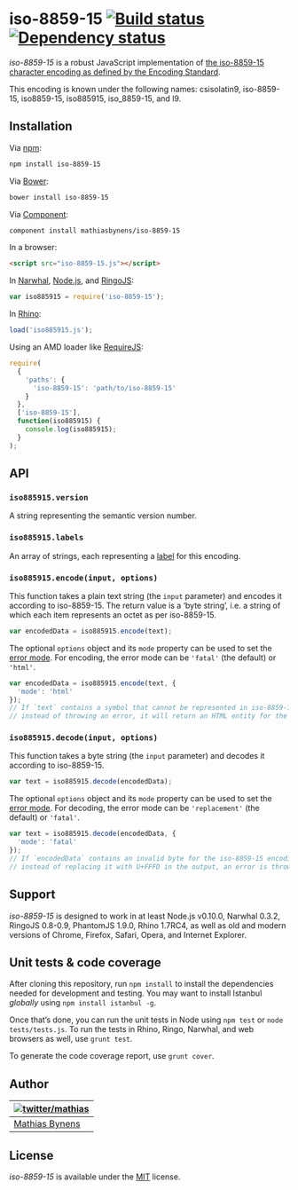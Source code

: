 # iso-8859-15 [![Build status](https://travis-ci.org/mathiasbynens/iso-8859-15.svg?branch=master)](https://travis-ci.org/mathiasbynens/iso-8859-15) [![Dependency status](https://gemnasium.com/mathiasbynens/iso-8859-15.svg)](https://gemnasium.com/mathiasbynens/iso-8859-15)

_iso-8859-15_ is a robust JavaScript implementation of [the iso-8859-15 character encoding as defined by the Encoding Standard](http://encoding.spec.whatwg.org/#iso-8859-15).

This encoding is known under the following names: csisolatin9, iso-8859-15, iso8859-15, iso885915, iso_8859-15, and l9.

## Installation

Via [npm](http://npmjs.org/):

```bash
npm install iso-8859-15
```

Via [Bower](http://bower.io/):

```bash
bower install iso-8859-15
```

Via [Component](https://github.com/component/component):

```bash
component install mathiasbynens/iso-8859-15
```

In a browser:

```html
<script src="iso-8859-15.js"></script>
```

In [Narwhal](http://narwhaljs.org/), [Node.js](http://nodejs.org/), and [RingoJS](http://ringojs.org/):

```js
var iso885915 = require('iso-8859-15');
```

In [Rhino](http://www.mozilla.org/rhino/):

```js
load('iso885915.js');
```

Using an AMD loader like [RequireJS](http://requirejs.org/):

```js
require(
  {
    'paths': {
      'iso-8859-15': 'path/to/iso-8859-15'
    }
  },
  ['iso-8859-15'],
  function(iso885915) {
    console.log(iso885915);
  }
);
```

## API

### `iso885915.version`

A string representing the semantic version number.

### `iso885915.labels`

An array of strings, each representing a [label](http://encoding.spec.whatwg.org/#label) for this encoding.

### `iso885915.encode(input, options)`

This function takes a plain text string (the `input` parameter) and encodes it according to iso-8859-15. The return value is a ‘byte string’, i.e. a string of which each item represents an octet as per iso-8859-15.

```js
var encodedData = iso885915.encode(text);
```

The optional `options` object and its `mode` property can be used to set the [error mode](http://encoding.spec.whatwg.org/#error-mode). For encoding, the error mode can be `'fatal'` (the default) or `'html'`.

```js
var encodedData = iso885915.encode(text, {
  'mode': 'html'
});
// If `text` contains a symbol that cannot be represented in iso-8859-15,
// instead of throwing an error, it will return an HTML entity for the symbol.
```

### `iso885915.decode(input, options)`

This function takes a byte string (the `input` parameter) and decodes it according to iso-8859-15.

```js
var text = iso885915.decode(encodedData);
```

The optional `options` object and its `mode` property can be used to set the [error mode](http://encoding.spec.whatwg.org/#error-mode). For decoding, the error mode can be `'replacement'` (the default) or `'fatal'`.

```js
var text = iso885915.decode(encodedData, {
  'mode': 'fatal'
});
// If `encodedData` contains an invalid byte for the iso-8859-15 encoding,
// instead of replacing it with U+FFFD in the output, an error is thrown.
```

## Support

_iso-8859-15_ is designed to work in at least Node.js v0.10.0, Narwhal 0.3.2, RingoJS 0.8-0.9, PhantomJS 1.9.0, Rhino 1.7RC4, as well as old and modern versions of Chrome, Firefox, Safari, Opera, and Internet Explorer.

## Unit tests & code coverage

After cloning this repository, run `npm install` to install the dependencies needed for development and testing. You may want to install Istanbul _globally_ using `npm install istanbul -g`.

Once that’s done, you can run the unit tests in Node using `npm test` or `node tests/tests.js`. To run the tests in Rhino, Ringo, Narwhal, and web browsers as well, use `grunt test`.

To generate the code coverage report, use `grunt cover`.

## Author

| [![twitter/mathias](https://gravatar.com/avatar/24e08a9ea84deb17ae121074d0f17125?s=70)](https://twitter.com/mathias "Follow @mathias on Twitter") |
|---|
| [Mathias Bynens](http://mathiasbynens.be/) |

## License

_iso-8859-15_ is available under the [MIT](http://mths.be/mit) license.
